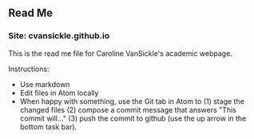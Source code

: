 ## Read Me

### Site: cvansickle.github.io
This is the read me file for Caroline VanSickle's academic webpage.

Instructions:
- Use markdown
- Edit files in Atom locally
- When happy with something, use the Git tab in Atom to
  (1) stage the changed files
  (2) compose a commit message that answers "This commit will..."
  (3) push the commit to github (use the up arrow in the bottom task bar). 
